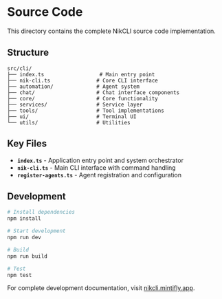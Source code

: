 # Source Code

This directory contains the complete NikCLI source code implementation.

## Structure

```
src/cli/
├── index.ts                  # Main entry point
├── nik-cli.ts               # Core CLI interface
├── automation/              # Agent system
├── chat/                    # Chat interface components
├── core/                    # Core functionality
├── services/                # Service layer
├── tools/                   # Tool implementations
├── ui/                      # Terminal UI
└── utils/                   # Utilities
```

## Key Files

- **`index.ts`** - Application entry point and system orchestrator
- **`nik-cli.ts`** - Main CLI interface with command handling
- **`register-agents.ts`** - Agent registration and configuration

## Development

```bash
# Install dependencies
npm install

# Start development
npm run dev

# Build
npm run build

# Test
npm test
```

For complete development documentation, visit [nikcli.mintifly.app](https://nikcli.mintlify.app/contributing/development).
